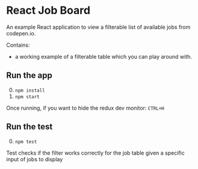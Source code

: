 # React Job Board
An example React application to view a filterable list of available jobs from codepen.io.

Contains: 

* a working example of a filterable table which you can play around with.

## Run the app

0. ```npm install```
0. ```npm start```

Once running, if you want to hide the redux dev monitor: ```CTRL+H```

## Run the test

0. ```npm test```

Test checks if the filter works correctly for the job table given a specific input of jobs to display